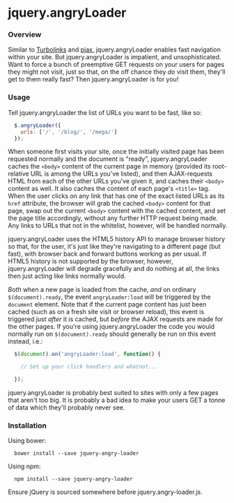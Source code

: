 # jquery.angryLoader

### Overview

Similar to [Turbolinks](http://github.com/turbolinks/turbolinks/) and
[pjax](http://github.com/defunkt/jquery-pjax/), jquery.angryLoader
enables fast navigation within your
site.  But jquery.angryLoader is impatient, and unsophisticated. Want to force a bunch
of preemptive GET requests on your users for pages they might not visit, just
so that, on the off chance they *do* visit them, they'll get to them really
fast? Then jquery.angryLoader is for you!

### Usage

Tell jquery.angryLoader the list of URLs you want to be fast, like so:

```js
  $.angryLoader({
    urls: ['/', '/blog/', '/mega/']
  });
```

When someone first visits your site, once the initially visited page has been
requested normally and the document is "ready", jquery.angryLoader caches the `<body>`
content of the current page in memory (provided its root-relative URL is among the URLs you've
listed), and then AJAX-requests HTML from each of the other URLs you've given
it, and caches their `<body>` content as well. It also caches the content of
each page's `<title>` tag. When the user clicks on any link that has one of
the exact listed URLs as its `href` attribute, the browser will grab the
cached `<body>` content for that page, swap out the current `<body>`
content with the cached content, and set the page title accordingly, without
any further HTTP request being made. Any links to URLs that not in the
whitelist, however, will be handled normally.

jquery.angryLoader uses the HTML5 history API to manage browser history so that, for
the user, it's just like they're navigating to a different page (but fast),
with browser back and forward buttons working as per usual. If HTML5 history is
not supported by the browser, however, jquery.angryLoader will degrade gracefully and
do nothing at all, the links then just acting like links normally would.

*Both* when a new page is loaded from the cache, *and* on ordinary
`$(document).ready`, the event `angryLoader:load` will be triggered by the
`document` element. Note that if the current page content has just been cached (such as
on a fresh site visit or browser reload), this event is triggered just *after* it
is cached, but *before* the AJAX requests are made for the other pages. If you're
using jquery.angryLoader the code you would normally run on `$(document).ready`
should generally be run on this event instead, i.e.:

```js
  $(document).on('angryLoader:load', function() {

    // Set up your click handlers and whatnot...

  });
```

jquery.angryLoader is probably best suited to sites with only a few pages that aren't
too big. It is probably a bad idea to make your users GET a tonne of data which
they'll probably never see.

### Installation

Using bower:

```
  bower install --save jquery-angry-loader
```

Using npm:

```
  npm install --save jquery-angry-loader
```

Ensure jQuery is sourced somewhere before jquery.angry-loader.js.
